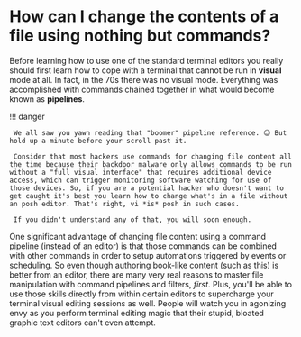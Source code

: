 # How can I change the contents of a file using nothing but commands?

Before learning how to use one of the standard terminal editors you really should first learn how to cope with a terminal that cannot be run in **visual** mode at all. In fact, in the 70s there was no visual mode. Everything was accomplished with commands chained together in what would become known as **pipelines**.

!!! danger

     We all saw you yawn reading that "boomer" pipeline reference. 😉 But hold up a minute before your scroll past it.

     Consider that most hackers use commands for changing file content all the time because their backdoor malware only allows commands to be run without a "full visual interface" that requires additional device access, which can trigger monitoring software watching for use of those devices. So, if you are a potential hacker who doesn't want to get caught it's best you learn how to change what's in a file without an posh editor. That's right, vi *is* posh in such cases.

     If you didn't understand any of that, you will soon enough.

One significant advantage of changing file content using a command pipeline (instead of an editor) is that those commands can be combined with other commands in order to setup automations triggered by events or scheduling. So even though authoring book-like content (such as this) is better from an editor, there are many very real reasons to master file manipulation with command pipelines and filters, *first*. Plus, you'll be able to use those skills directly from within certain editors to supercharge your terminal visual editing sessions as well. People will watch you in agonizing envy as you perform terminal editing magic that their stupid, bloated graphic text editors can't even attempt.

